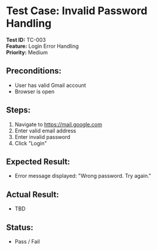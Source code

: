 # Test Case: Invalid Password Handling

**Test ID:** TC-003  
**Feature:** Login Error Handling  
**Priority:** Medium  

## Preconditions:
- User has valid Gmail account
- Browser is open

## Steps:
1. Navigate to https://mail.google.com
2. Enter valid email address
3. Enter invalid password
4. Click "Login"

## Expected Result:
- Error message displayed: "Wrong password. Try again."

## Actual Result:
- TBD

## Status:
- Pass / Fail
